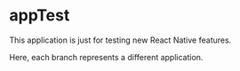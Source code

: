 # appTest

This application is just for testing new React Native features.

Here, each branch represents a different application. 
